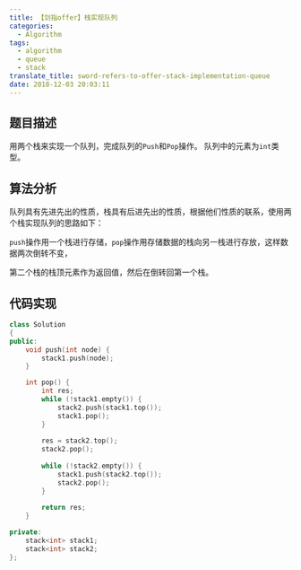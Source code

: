 ```yaml
---
title: 【剑指offer】栈实现队列
categories:
  - Algorithm
tags:
  - algorithm
  - queue
  - stack
translate_title: sword-refers-to-offer-stack-implementation-queue
date: 2018-12-03 20:03:11
---
```


## 题目描述

用两个栈来实现一个队列，完成队列的`Push`和`Pop`操作。 队列中的元素为`int`类型。



## 算法分析

队列具有先进先出的性质，栈具有后进先出的性质，根据他们性质的联系，使用两个栈实现队列的思路如下：

`push`操作用一个栈进行存储，`pop`操作用存储数据的栈向另一栈进行存放，这样数据两次倒转不变，

第二个栈的栈顶元素作为返回值，然后在倒转回第一个栈。



## 代码实现

~~~cpp
class Solution
{
public:
    void push(int node) {
        stack1.push(node);
    }

    int pop() {
        int res;
        while (!stack1.empty()) {
            stack2.push(stack1.top());
            stack1.pop();
        }
        
        res = stack2.top();
        stack2.pop();
        
        while (!stack2.empty()) {
            stack1.push(stack2.top());
            stack2.pop();
        }
        
        return res;
    }

private:
    stack<int> stack1;
    stack<int> stack2;
};
~~~

